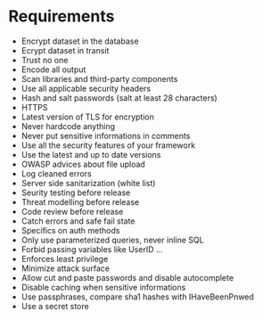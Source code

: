 # Requirements

- Encrypt dataset in the database
- Ecrypt dataset in transit
- Trust no one
- Encode all output
- Scan libraries and third-party components
- Use all applicable security headers
- Hash and salt passwords (salt at least 28 characters)
- HTTPS
- Latest version of TLS for encryption
- Never hardcode anything
- Never put sensitive informations in comments
- Use all the security features of your framework
- Use the latest and up to date versions
- OWASP advices about file upload
- Log cleaned errors
- Server side sanitarization (white list)
- Seurity testing before release
- Threat modelling before release
- Code review before release
- Catch errors and safe fail state
- Specifics on auth methods
- Only use parameterized queries, never inline SQL
- Forbid passing variables like UserID ...
- Enforces least privilege
- Minimize attack surface
- Allow cut and paste passwords and disable autocomplete
- Disable caching when sensitive informations
- Use passphrases, compare sha1 hashes with IHaveBeenPnwed
- Use a secret store
